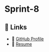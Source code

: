# Sprint-8

## 🔗 Links
- 🐙 [GitHub Profile](https://github.com/tarak6984)
- 📄 [Resume](https://docs.google.com/document/d/1uLpVkV2X1tqHdV7XzABKUVma-ypAG9gOfSl8mehUrj0/edit?usp=sharing)


